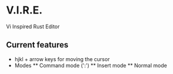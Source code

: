 # V.I.R.E.
Vi Inspired Rust Editor

## Current features
* hjkl + arrow keys for moving the cursor
* Modes
** Command mode (':')
** Insert mode
** Normal mode
